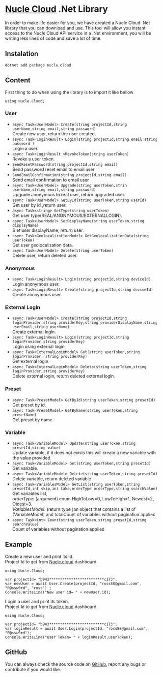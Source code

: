 # [Nucle Cloud](https://nucle.cloud) .Net Library

In order to make life easier for you, we have created a Nucle Cloud .Net library that you can download and use.
This tool will allow you instant access to the Nucle Cloud API service in a .Net environment, you will be writing less lines of code and save a lot of time.

 
## Instalation 

  `dotnet add package nucle.cloud`  


## Content
First thing to do when using the library is to import it like bellow

 `using Nucle.Cloud;`

### User
- `async Task<UserModel> Create(string projectId,string userName,string email,string password)`   
Create new user, return the user created.  
- `async Task<LoginResult> Login(string projectId,string email,string password )`   
Login a user.
- `async Task<LoginResult >RevokeToken(string userToken)`   
 Revoke a user token.
- `SendResetPassword(string projectId,string email)`    
Send password reset email to email user
- `SendEmailConfirmation(string projectId,string email)`  
Send email confirmation to email user
- `async Task<UserModel> Upgrade(string userToken,strin userName,string email,string password)`  
Upgrade anonymous to real user, return upgraded user.  
- `async Task<UserModel> GetById(string userToken,string userId)`  
Get user by id ,return user.  
- `async Task<string> GetType(string userToken)`  
Get user type(REAL/ANONYMOUS/EXTERNALLOGIN).
- `async Task<UserModel> SetDisplayName(string userToken,string displayName)`  
S et user displayName, return user.    
- `async Task<GeolocalizationModel> GetGeolocalizationData(string userToken)`  
Get user geolocalization data.  
- `async Task<UserModel> Delete(string userToken)`  
Delete user, return deleted user.  
 

### Anonymous 

    

 - `async Task<LoginResult> Login(string projectId,string deviceId)`  
Login anonymous user.  
 - `async Task<LoginResult> Create(string projectId,string deviceId)`  
Create anonymous user.  
### External Login

   
- `async Task<UserModel> Create(string projectId,string loginProvider,string providerKey,string providerDisplayName,string userEmail,string userName)`  
Create external login.  
- `async Task<LoginResult> Login(string projectId,string loginProvider,string providerKey)`  
Login using external login.  
- `async Task<ExternalLoginModel> Get(string userToken,string loginProvider, string providerKey)`  
Get external login.  
- `async Task<ExternalLoginModel> Delete(string userToken,string loginProvider,string providerKey)`  
Delete external login, return deleted external login.  

### Preset
 - `async Task<PresetModel> GetById(string userToken,string presetId)`  
Get preset by id.  
 - `async Task<PresetModel> GetByName(string userToken,string presetName)`  
Get preset by name.  

### Variable

- `async Task<VariableModel> Update(string userToken,string presetId,string value)`  
 Update variable, if it does not exists this will create a new variable with the value provided.  
- `async Task<VariableModel> Get(string userToken,string presetId)`  
 Get variable.    
- `async Task<VariableModel> Delete(string userToken,string presetId)`  
Delete variable, return deleted variable  
- `async Task<VariablesModel> GetList(string userToken,string presetId,int skip,int take,orderType orderType,string searchValue)`  
 Get variables list,   
 *orderType:* (argument) enum  HighToLow=0, LowToHigh=1, Newest=2, Oldest=3.   
 *VariablesModel:* (return type )an object that contains a list of (VariableModel) and totalCount of variables without pagination applied.   
- `async Task<int> Count(string userToken,string presetId,string searchValue)`  
Count of variables without pagination applied

## Example

Create a new user and print its id.   
Project Id to get from [Nucle.cloud](https://nucle.cloud) dashboard.   
```
using Nucle.Cloud;

var projectId= "b943*************************c173";
var newUser = await User.Create(projectId, "ross88@gmail.com", "P@ssw0rd", "ross") ;
Console.WriteLine("New user id= " + newUser.id);
```

Login a user and print its token.   
Project Id to get from [Nucle.cloud](https://nucle.cloud) dashboard.   
```
using Nucle.Cloud;

var projectId= "b943*************************c173";
var loginResult = await User.Login(projectId, "ross88@gmail.com", "P@ssw0rd");
Console.WriteLine("user Token= " + loginResult.userToken);
```
## GitHub 

You can always check the source code on [GitHub](https://github.com/nuclecloud/dotnet), report any bugs or contribute if you would like.
